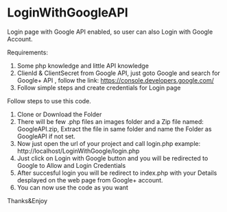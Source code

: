 # LoginWithGoogleAPI
Login page with Google API enabled, so user can also Login with Google Account.

Requirements:
1. Some php knowledge and little API knowledge
2. ClienId & ClientSecret from Google API, just goto Google and search for Google+ API , follow the link: https://console.developers.google.com/  
3. Follow simple steps and create credentials for Login page

Follow steps to use this code.
1. Clone or Download the Folder
2. There will be few .php files an images folder and a Zip file named: GoogleAPI.zip, Extract the file in same folder and name the Folder as GoogleAPI if not set.
3. Now just open the url of your project and call login.php example: http://localhost/LoginWithGoogle/login.php
4. Just click on Login with Google button and you will be redirected to Google to Allow and Login Credentials
5. After succesful login you will be redirect to index.php with your Details desplayed on the web page from Google+ account.
6. You can now use the code as you want

Thanks&Enjoy
